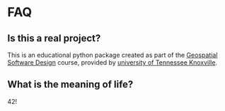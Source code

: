 # FAQ

## Is this a real project?

This is an educational python package created as part of the [Geospatial Software Design](https://geog-510.gishub.org/) course, provided by [university of Tennessee Knoxville](https://www.utk.edu/).

## What is the meaning of life?

42!